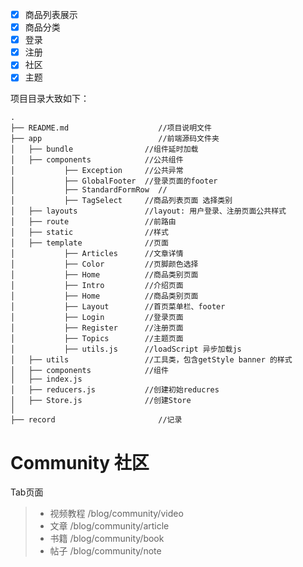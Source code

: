 - [x] 商品列表展示
- [x] 商品分类
- [x] 登录
- [x] 注册
- [x] 社区
- [x] 主题

项目目录大致如下：

```
.
├── README.md                    //项目说明文件
├── app                          //前端源码文件夹
│   ├── bundle                //组件延时加载
│   ├── components            //公共组件
│           ├── Exception     //公共异常
│           ├── GlobalFooter  //登录页面的footer
│           ├── StandardFormRow  //
│           ├── TagSelect     //商品列表页面 选择类别
│   ├── layouts               //layout: 用户登录、注册页面公共样式
│   ├── route                 //前路由
│   ├── static                //样式
│   ├── template              //页面
│           ├── Articles      //文章详情
│           ├── Color         //页脚颜色选择
│           ├── Home          //商品类别页面
│           ├── Intro         //介绍页面
│           ├── Home          //商品类别页面
│           ├── Layout        //首页菜单栏、footer
│           ├── Login         //登录页面
│           ├── Register      //注册页面
│           ├── Topics        //主题页面
│           ├── utils.js      //loadScript 异步加载js
│   ├── utils                 //工具类，包含getStyle banner 的样式
│   ├── components            //组件
│   ├── index.js
│   ├── reducers.js           //创建初始reducres
│   ├── Store.js              //创建Store
│
├── record                       //记录

```

# Community 社区

Tab页面
>* 视频教程 /blog/community/video
>* 文章 /blog/community/article
>* 书籍 /blog/community/book
>* 帖子 /blog/community/note




